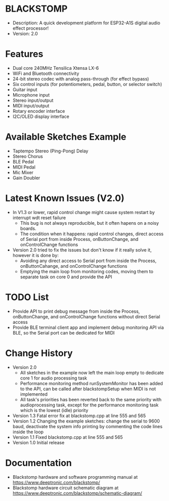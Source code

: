 # BLACKSTOMP
* Description: A quick development platform for ESP32-A1S digital audio effect processor!
* Version: 2.0

# Features
- Dual core 240MHz Tensilica Xtensa LX-6
- WiFi and Bluetooth connectivity
- 24-bit stereo codec with analog pass-through (for effect bypass)
- Six control inputs (for potentiometers, pedal, button, or selector switch)
- Guitar input
- Microphone input
- Stereo input/output
- MIDI input/output
- Rotary encoder interface
- I2C/OLED display interface

# Available Sketches Example
- Taptempo Stereo (Ping-Pong) Delay 
- Stereo Chorus
- BLE Pedal
- MIDI Pedal
- Mic Mixer
- Gain Doubler

# Latest Known Issues (V2.0)
* In V1.3 or lower, rapid control change might cause system restart by interrupt wdt reset failure
  + This bug is not always reproducible, but it often hapens on a noisy boards.
  + The condition when it happens: rapid control changes, direct access of Serial port from inside  Process, onButtonChange, and onControlChange functions
* Version 2.0 tried to fix the issues but don't know if it really solve it, however it is done by:
  + Avoiding any direct access to Serial port from inside the Process, onButtonCahange, and onControlChange functions
  + Emptying the main loop from monitoring codes, moving them to separate task on core 0 and provide the API
 
# TODO List
- Provide API to print debug message from inside the Process, onButtonChange, and onControlChange functions without direct Serial access
- Provide BLE terminal client app and implement debug monitoring API via BLE, so the Serial port can be dedicated for MIDI

# Change History
* Version 2.0
  + All sketches in the example now left the main loop empty to dedicate core 1 for audio processing task
  + Performance monitoring method runSystemMonitor has been added to the API, can be called after blackstompSetup when MIDI is not implemented
  + All task's priorities has been reverted back to the same priority with audioprocessing task, except for the performance monitoring task which is the lowest (idle) priority
* Version 1.3 Fatal error fix at blackstomp.cpp at line 555 and 565
* Version 1.2 Changing the example sketches: change the serial to 9600 baud, deactivate the system info printing by commenting the code lines inside the loop
* Version 1.1 Fixed blackstomp.cpp at line 555 and 565
* Version 1.0 Initial release

# Documentation
- Blackstomp hardware and software programming manual at https://www.deeptronic.com/blackstomp/
- Blackstomp hardware circuit schematic diagram at https://www.deeptronic.com/blackstomp/schematic-diagram/
